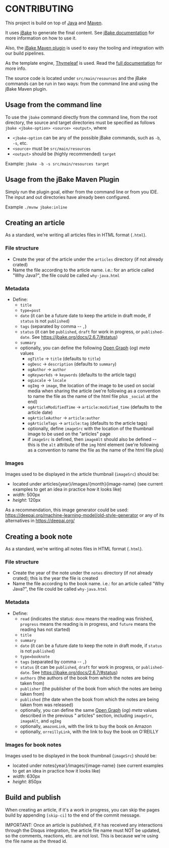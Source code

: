 # CONTRIBUTING

This project is build on top of [Java](https://www.java.com/en/) and [Maven](https://maven.apache.org/).

It uses [jBake](https://jbake.org/) to generate the final content. See [jBake documentation](https://jbake.org/docs/)
for more information on how to use it.

Also, the [jBake Maven plugin](https://github.com/jbake-org/jbake-maven-plugin) is used to easy the tooling and
integration with our build pipelines.

As the template engine, [Thymeleaf](https://www.thymeleaf.org/) is used. Read the
[full documentation](https://www.thymeleaf.org/documentation.html) for more info.

The source code is located under `src/main/resources` and the jBake commands can be run in two ways: from the command
line and using the jBake Maven plugin.

## Usage from the command line

To use the `jbake` command directly from the command line, from the root directory, the source and target
directories must be specified as follows `jbake <jbake-option> <source> <output>`, where

- `<jbake-option` can be any of the possible jBake commands, such as `-b`, `-s`, etc.
- `<source>` must be `src/main/resources`
- `<output>` should be (highly recommended) `target`

Example: `jbake -b -s src/main/resources target`

## Usage from the jBake Maven Plugin

Simply run the plugin goal, either from the command line or from you IDE. The input and out directories have already
been configured.

Example `./mvnw jbake:inline`

## Creating an article

As a standard, we're writing all articles files in HTML format (`.html`).

### File structure

- Create the year of the article under the `articles` directory (if not already crated)
- Name the file according to the article name. i.e.: for an article called "Why Java?", the file could be
  called `why-java.html`

### Metadata

- Define:
    * `title`
    * `type=post`
    * `date` (it can be a future date to keep the article in draft mode, if `status` is not `published`)
    * `tags` (separated by comma -- `,`)
    * `status` (it can be `published`, `draft` for work in progress, or `published-date`.
      See https://jbake.org/docs/2.6.7/#status)
    * `summary`
    * optionally, you can define the following [Open Graph](https://ogp.me/) (_og_) _meta_ values
        + `ogTitle` -> `title` (defaults to `title`)
        + `ogDesc` -> `description` (defaults to `summary`)
        + `ogAuthor` -> `author`
        + `ogKeyworkds` -> `keywords` (defaults to the article tags)
        + `ogLocale` -> `locale`
        + `ogImg` -> `image`, the location of the image to be used on social media when sharing the article (we're
          following as a convention to name the file as the name of the html file plus `_social` at the end)
        + `ogArticleModifiedTime` -> `article:modified_time` (defaults to the article date)
        + `ogArticleAuthor` -> `article:author`
        + `ogArticleTags` -> `article:tag` (defaults to the article tags)
        + optionally, define `imageSrc` with the location of the thumbnail image to be used on the "articles" page
        + if `imageSrc` is defined, then `imageAlt` should also be defined -- this is the `alt` attribute of the `img`
          html element (we're following as a convention to name the file as the name of the html file plus)

### Images

Images used to be displayed in the article thumbnail (`imageSrc`) should be:

- located under articles{year}/images/{month}{image-name} (see current examples to get an idea in practice how it looks
  like)
- _width_: 500px
- _height_: 120px

As a recommendation, this image generator could be used: https://deepai.org/machine-learning-model/old-style-generator
or any of its alternatives in https://deepai.org/

## Creating a book note

As a standard, we're writing all notes files in HTML format (`.html`).

### File structure

- Create the year of the note under the `notes` directory (if not already crated); this is the year the file is created
- Name the file according to the book name. i.e.: for an article called "Why Java?", the file could be
  called `why-java.html`

### Metadata

- Define:
    * `read` (indicates the status: `done` means the reading was finished, `progress` means the reading is in progress,
      and `future` means the reading has not started)
    * `title`
    * `summary`
    * `date` (it can be a future date to keep the note in draft mode, if `status` is not `published`)
    * `type=booknote`
    * `tags` (separated by comma -- `,`)
    * `status` (it can be `published`, `draft` for work in progress, or `published-date`.
      See https://jbake.org/docs/2.6.7/#status)
    * `authors` (the authors of the book from which the notes are being taken from)
    * `publisher` (the publisher of the book from which the notes are being taken from)
    * `published` (the date when the book from which the notes are being taken from was released)
    * optionally, you can define the same [Open Graph](https://ogp.me/) (_og_) _meta_ values described in the previous "
      articles" section, including `imageSrc`, `imageAlt`, and `ogImg`
    * optionally, `amazonLink`, with the link to buy the book on Amazon
    * optionally, `orreillyLink`, with the link to buy the book on O'REILLY

### Images for book notes

Images used to be displayed in the book thumbnail (`imageSrc`) should be:

- located under notes{year}/images/{image-name} (see current examples to get an idea in practice how it looks
  like)
- _width_: 630px
- _height_: 850px

## Build and publish

When creating an article, if it's a work in progress, you can skip the pages build by appending `[skip-ci]` to the end
of the commit message.

IMPORTANT: Once an article is published, if it has received any interactions through the Disqus integration, the
article file name must NOT be updated, so the comments, reactions, etc. are not lost. This is because we're using the
file name as the thread id.
